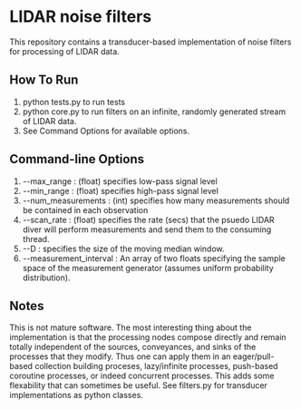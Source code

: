 #  LIDAR noise filters


This repository contains a transducer-based implementation of noise filters for processing of LIDAR data.


## How To Run

1. python tests.py to run tests
2. python core.py to run filters on an infinite, randomly generated stream of LIDAR data.
3. See Command Options for available options.

## Command-line Options

1. --max_range : (float) specifies low-pass signal level
2. --min_range : (float) specifies high-pass signal level
3. --num_measurements : (int) specifies how many measurements should be contained in each observation
3. --scan_rate : (float) specifies the rate (secs) that the psuedo LIDAR diver will perform measurements and send them to the consuming thread.
4. --D : specifies the size of the moving median window.
5. --measurement_interval : An array of two floats specifying the sample space of the measurement generator (assumes uniform probability distribution).

## Notes

This is not mature software. The most interesting thing about the implementation is that the processing nodes compose directly and remain totally independent of the sources, conveyances, and sinks of the processes that they modify. Thus one can apply them in an eager/pull-based collection building proceses, lazy/infinite processes, push-based coroutine processes, or indeed concurrent processes. This adds some flexability that can sometimes be useful. See filters.py for transducer implementations as python classes.

